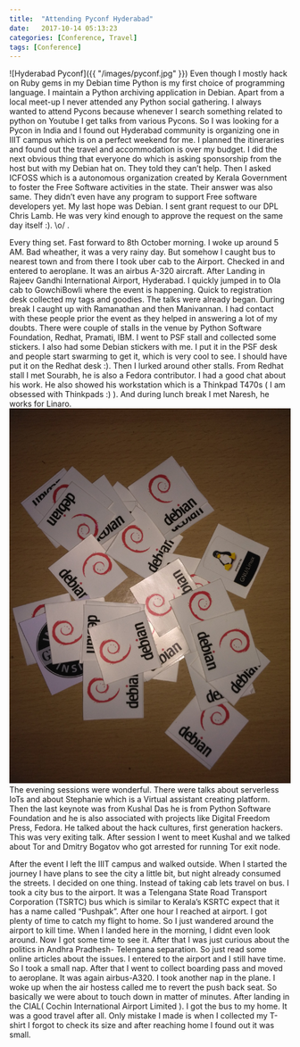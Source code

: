 ```yaml
---
title:  "Attending Pyconf Hyderabad"
date:   2017-10-14 05:13:23
categories: [Conference, Travel]
tags: [Conference]
---
```

![Hyderabad Pyconf]({{ "/images/pyconf.jpg" }})
Even though I mostly hack on Ruby gems in my Debian time Python is my first choice of programming language. I maintain a Python archiving application in Debian. Apart from a local meet-up I never attended any Python social gathering. I always wanted to attend Pycons because whenever I search something related to python on Youtube I get talks from various Pycons. So I was looking for a Pycon in India and I found out Hyderabad community is organizing one in IIIT campus which is on a perfect weekend for me. I planned the itineraries and found out the travel and accommodation is over my budget. I did the next obvious thing that everyone do which is asking sponsorship from the host but with my Debian hat on. They told they can’t help. Then I asked ICFOSS which is a autonomous organization created by Kerala Government to foster the Free Software activities in the state. Their answer was also same. They didn’t even have any program to support Free software developers yet. My last hope was Debian. I sent grant request to our DPL Chris Lamb. He was very kind enough to approve the request on the same day itself :). \o/ .


Every thing set. Fast forward to 8th October morning. I woke up around 5 AM. Bad wheather, it was a very rainy day. But somehow I caught bus to nearest town and from there I took uber cab to the Airport. Checked in and entered to aeroplane. It was an airbus A-320 aircraft. 
After Landing in Rajeev Gandhi International Airport, Hyderabad. I quickly jumped in to Ola cab to GowchiBowli where the event is happening. Quick to registration desk collected my tags and goodies. The talks were already began. During break I caught up with Ramanathan and then Manivannan. I had contact with these people prior the event as they helped in answering a lot of my doubts. There were couple of stalls in the venue by Python Software Foundation, Redhat, Pramati, IBM. I went to PSF stall and collected some stickers. I also had some Debian stickers with me. I put it in the PSF desk and people start swarming to get it, which is very cool to see. I should have put it on the Redhat desk :). Then I lurked around other stalls. From Redhat stall I met Sourabh, he is also a Fedora contributor. I had a good chat about his work. He also showed his workstation which is a Thinkpad T470s ( I am obsessed with Thinkpads :) ). And during lunch break I met Naresh, he works for Linaro.
![Hyderabad Pyconf](/images/stickers.jpg)
The evening sessions were wonderful. There were talks about serverless IoTs and about Stephanie which is a Virtual assistant creating platform.
Then the last keynote was from Kushal Das he is from Python Software Foundation and he is also associated with projects like Digital Freedom Press, Fedora. He talked about the hack cultures, first generation hackers. This was very exiting talk. After session I went to meet Kushal and we talked about Tor and Dmitry Bogatov who got arrested for running Tor exit node. 


After the event I left the IIIT campus and walked outside. When I started the journey I have plans to see the city a little bit, but night already consumed the streets. I decided  on one thing. Instead of taking cab lets travel on bus. I took a city bus to the airport. It was a Telengana State Road Transport Corporation (TSRTC) bus which is similar to Kerala’s KSRTC expect that it has a name called “Pushpak”. After one hour I reached at airport.  I got plenty of time to catch my flight to home. So I just wandered around the airport to kill time. When I landed here in the morning, I didnt even look around. Now I got some time to see it. After that I was just curious about the  politics in Andhra Pradhesh- Telengana separation. So just read some online articles about the issues. 
I entered to the airport and I still have time. So I took a small nap. After that I went to collect boarding pass and moved to aeroplane. It was again airbus-A320.  I took another nap in the plane. I woke up when the air hostess called me to revert the push back seat. So basically we were about to touch down in matter of minutes. After landing in the CIAL( Cochin International Airport Limited ). I got the bus to my home. It was a good travel after all. Only mistake I made is when I collected my T-shirt I forgot to check its size and after reaching home I found out it was small. 
